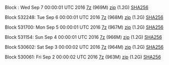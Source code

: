 Block : Wed Sep  7 00:00:01 UTC 2016 [7z](https://transfer.sh/gTb0s/bootstrap.dat.20160907.7z) (969M) [zip](https://transfer.sh/nkRb5/bootstrap.dat.20160907.zip) (1.2G) [SHA256](https://transfer.sh/9D5qW/sha256.txt)

Block 532248: Tue Sep  6 00:00:01 UTC 2016 [7z](https://transfer.sh/ZumBR/bootstrap.dat.20160906.7z) (968M) [zip](https://transfer.sh/B1xHb/bootstrap.dat.20160906.zip) (1.2G) [SHA256](https://transfer.sh/LBAHF/sha256.txt)

Block 531700: Mon Sep  5 00:00:01 UTC 2016 [7z](https://transfer.sh/kwbe4/bootstrap.dat.20160905.7z) (967M) [zip](https://transfer.sh/w128n/bootstrap.dat.20160905.zip) (1.2G) [SHA256](https://transfer.sh/3mYRm/sha256.txt)

Block 531154: Sun Sep  4 00:00:01 UTC 2016 [7z](https://transfer.sh/nj7vn/bootstrap.dat.20160904.7z) (966M) [zip](https://transfer.sh/Iv5yR/bootstrap.dat.20160904.zip) (1.2G) [SHA256](https://transfer.sh/ds151/sha256.txt)

Block 530602: Sat Sep  3 00:00:02 UTC 2016 [7z](https://transfer.sh/TR5Cs/bootstrap.dat.20160903.7z) (964M) [zip](https://transfer.sh/5Dr1R/bootstrap.dat.20160903.zip) (1.2G) [SHA256](https://transfer.sh/wgXZf/sha256.txt)

Block 530061: Fri Sep  2 00:00:02 UTC 2016 [7z](https://transfer.sh/A4za5/bootstrap.dat.20160902.7z) (963M) [zip](https://transfer.sh/OFhEa/bootstrap.dat.20160902.zip) (1.2G) [SHA256](https://transfer.sh/WNluB/sha256.txt)
